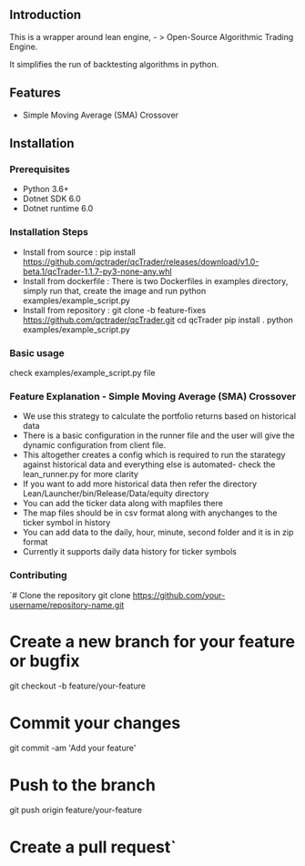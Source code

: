 ## Introduction
This is a wrapper around lean engine, - > Open-Source
Algorithmic Trading Engine.

It simplifies the run of backtesting algorithms in python.

## Features
- Simple Moving Average (SMA) Crossover

## Installation

### Prerequisites
- Python 3.6+
- Dotnet SDK 6.0
- Dotnet runtime 6.0

### Installation Steps
- Install from source : pip install https://github.com/qctrader/qcTrader/releases/download/v1.0-beta.1/qcTrader-1.1.7-py3-none-any.whl
- Install from dockerfile : There is two Dockerfiles in examples directory, simply run that, create the image and run python examples/example_script.py
- Install from repository : 
  git clone -b feature-fixes https://github.com/qctrader/qcTrader.git
  cd qcTrader
  pip install .
  python examples/example_script.py

### Basic usage 
check examples/example_script.py file

### Feature Explanation - Simple Moving Average (SMA) Crossover
- We use this strategy to calculate the portfolio returns based on historical data
- There is a basic configuration in the runner file and the user will give the dynamic configuration from client file.
- This altogether creates a config which is required to run the starategy against historical data and everything else is automated- check the lean_runner.py for more clarity
- If you want to add more historical data then refer the directory Lean/Launcher/bin/Release/Data/equity directory
- You can add the ticker data along with mapfiles there
- The map files should be in csv format along with anychanges to the ticker symbol in history
- You can add data to the daily, hour, minute, second folder and it is in zip format
- Currently it supports daily data history for ticker symbols

### Contributing
`# Clone the repository
git clone https://github.com/your-username/repository-name.git

# Create a new branch for your feature or bugfix
git checkout -b feature/your-feature

# Commit your changes
git commit -am 'Add your feature'

# Push to the branch
git push origin feature/your-feature

# Create a pull request`



  


  
  

